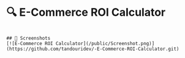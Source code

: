 # 🔍 E-Commerce ROI Calculator

```

## 📸 Screenshots
[![E-Commerce ROI Calculator](/public/Screenshot.png)](https://github.com/tandouridev/-E-Commerce-ROI-Calculator.git)
